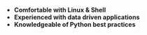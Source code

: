 * **Comfortable with Linux & Shell**
* **Experienced with data driven applications**
* **Knowledgeable of Python best practices**
